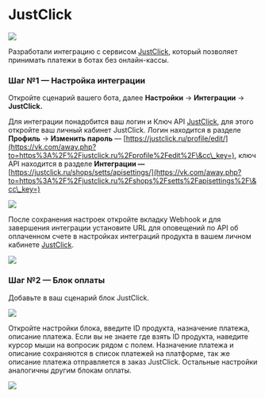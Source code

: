 # JustClick

![](../../../../.gitbook/assets/ixbHxRBYsAw.jpg)

Разработали интеграцию с сервисом [JustClick](https://vk.com/away.php?to=https%3A%2F%2Fjustclick.ru%2F\&cc\_key=), который позволяет принимать платежи в ботах без онлайн-кассы.

### Шаг №1 — Настройка интеграции

Откройте сценарий вашего бота, далее **Настройки** → **Интеграции** → **JustClick.**

Для интеграции понадобится ваш логин и Ключ API [JustClick](https://vk.com/away.php?to=https%3A%2F%2Fjustclick.ru%2F\&cc\_key=), для этого откройте ваш личный кабинет JustClick. Логин находится в разделе **Профиль** → **Изменить пароль** — [https://justclick.ru/profile/edit/](https://vk.com/away.php?to=https%3A%2F%2Fjustclick.ru%2Fprofile%2Fedit%2F\&cc\_key=), ключ API находится в разделе **Интеграции —** [https://justclick.ru/shops/setts/apisettings/](https://vk.com/away.php?to=https%3A%2F%2Fjustclick.ru%2Fshops%2Fsetts%2Fapisettings%2F\&cc\_key=)

![](../../../../.gitbook/assets/AgUqjfsJgpQ.jpg)

После сохранения настроек откройте вкладку Webhook и для завершения интеграции установите URL для оповещений по API об оплаченном счете в настройках интеграций продукта в вашем личном кабинете [JustClick](https://vk.com/away.php?to=https%3A%2F%2Fjustclick.ru%2F\&cc\_key=).

![](../../../../.gitbook/assets/RVlUpgvq6rE.jpg)

### Шаг №2 — Блок оплаты

Добавьте в ваш сценарий блок JustClick.

![](../../../../.gitbook/assets/nWCOdthXvas.jpg)

Откройте настройки блока, введите ID продукта, назначение платежа, описание платежа. Если вы не знаете где взять ID продукта, наведите курсор мыши на вопросик рядом с полем. Назначение платежа и описание сохраняются в список платежей на платформе, так же описание платежа отправляется в заказ JustClick. Остальные настройки аналогичны другим блокам оплаты.

![](../../../../.gitbook/assets/\_EPlIw3q0ME.jpg)
